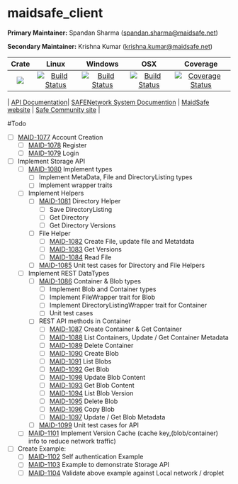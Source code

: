 # maidsafe_client

**Primary Maintainer:**     Spandan Sharma (spandan.sharma@maidsafe.net)

**Secondary Maintainer:**   Krishna Kumar (krishna.kumar@maidsafe.net)

|Crate|Linux|Windows|OSX|Coverage|
|:------:|:-------:|:-------:|:-------:|:-------:|
|[![](http://meritbadge.herokuapp.com/maidsafe_client)](https://crates.io/crates/maidsafe_client)|[![Build Status](https://travis-ci.org/maidsafe/maidsafe_client.svg?branch=master)](https://travis-ci.org/maidsafe/maidsafe_client)|[![Build Status](http://ci.maidsafe.net:8080/buildStatus/icon?job=maidsafe_client_win64_status_badge)](http://ci.maidsafe.net:8080/job/maidsafe_client_win64_status_badge/)|[![Build Status](http://ci.maidsafe.net:8080/buildStatus/icon?job=maidsafe_client_osx_status_badge)](http://ci.maidsafe.net:8080/job/maidsafe_client_osx_status_badge/)|[![Coverage Status](https://coveralls.io/repos/maidsafe/maidsafe_client/badge.svg?branch=master)](https://coveralls.io/r/maidsafe/maidsafe_client?branch=master)|

| [API Documentation](http://maidsafe.github.io/maidsafe_client/)| [SAFENetwork System Documention](http://systemdocs.maidsafe.net/) | [MaidSafe website](http://www.maidsafe.net) | [Safe Community site](https://forum.safenetwork.io) |

#Todo
- [ ] [MAID-1077](https://maidsafe.atlassian.net/browse/MAID-1077) Account Creation
    - [ ] [MAID-1078](https://maidsafe.atlassian.net/browse/MAID-1078) Register
    - [ ] [MAID-1079](https://maidsafe.atlassian.net/browse/MAID-1079) Login
- [ ] Implement Storage API
    - [ ] [MAID-1080](https://maidsafe.atlassian.net/browse/MAID-1080) Implement types
        - [ ] Implement MetaData, File and DirectoryListing types
        - [ ] Implement wrapper traits
    - [ ] Implement Helpers
        - [ ] [MAID-1081](https://maidsafe.atlassian.net/browse/MAID-1081) Directory Helper
            - [ ] Save DirectoryListing
            - [ ] Get Directory
            - [ ] Get Directory Versions
        - [ ] File Helper
            - [ ] [MAID-1082](https://maidsafe.atlassian.net/browse/MAID-1082) Create File, update file and Metatdata
            - [ ] [MAID-1083](https://maidsafe.atlassian.net/browse/MAID-1083) Get Versions
            - [ ] [MAID-1084](https://maidsafe.atlassian.net/browse/MAID-1084) Read File
        - [ ] [MAID-1085](https://maidsafe.atlassian.net/browse/MAID-1085) Unit test cases for Directory and File Helpers
    - [ ] Implement REST DataTypes
        - [ ] [MAID-1086](https://maidsafe.atlassian.net/browse/MAID-1086) Container & Blob types
            - [ ] Implement Blob and Container types
            - [ ] Implement FileWrapper trait for Blob
            - [ ] Implement DirectoryListingWrapper trait for Container
            - [ ] Unit test cases
        - [ ] REST API methods in Container
            - [ ] [MAID-1087](https://maidsafe.atlassian.net/browse/MAID-1087) Create Container & Get Container
            - [ ] [MAID-1088](https://maidsafe.atlassian.net/browse/MAID-1088) List Containers, Update / Get Container Metadata
            - [ ] [MAID-1089](https://maidsafe.atlassian.net/browse/MAID-1089) Delete Container
            - [ ] [MAID-1090](https://maidsafe.atlassian.net/browse/MAID-1090) Create Blob
            - [ ] [MAID-1091](https://maidsafe.atlassian.net/browse/MAID-1091) List Blobs
            - [ ] [MAID-1092](https://maidsafe.atlassian.net/browse/MAID-1092) Get Blob
            - [ ] [MAID-1098](https://maidsafe.atlassian.net/browse/MAID-1098) Update Blob Content
            - [ ] [MAID-1093](https://maidsafe.atlassian.net/browse/MAID-1093) Get Blob Content
            - [ ] [MAID-1094](https://maidsafe.atlassian.net/browse/MAID-1094) List Blob Version
            - [ ] [MAID-1095](https://maidsafe.atlassian.net/browse/MAID-1095) Delete Blob
            - [ ] [MAID-1096](https://maidsafe.atlassian.net/browse/MAID-1096) Copy Blob
            - [ ] [MAID-1097](https://maidsafe.atlassian.net/browse/MAID-1097) Update / Get Blob Metadata
        - [ ] [MAID-1099](https://maidsafe.atlassian.net/browse/MAID-1099) Unit test cases for API    
    - [ ] [MAID-1101](https://maidsafe.atlassian.net/browse/MAID-1101) Implement Version Cache (cache key,(blob/container) info to reduce network traffic)
- [ ] Create Example:
    - [ ] [MAID-1102](https://maidsafe.atlassian.net/browse/MAID-1102) Self authentication Example
    - [ ] [MAID-1103](https://maidsafe.atlassian.net/browse/MAID-1103) Example to demonstrate Storage API
    - [ ] [MAID-1104](https://maidsafe.atlassian.net/browse/MAID-1104) Validate above example against Local network / droplet
